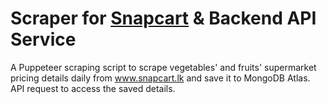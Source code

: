 # Scraper for [Snapcart](./Scraper/GroceryScraper.js) & Backend API Service

A Puppeteer scraping script to scrape vegetables' and fruits' supermarket pricing details daily from www.snapcart.lk and save it to MongoDB Atlas. API request to access the saved details.
